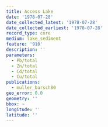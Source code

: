 ```yaml
---
title: Access Lake
date: '1978-07-28'
date_collected_latest: '1978-07-28'
date_collected_earliest: '1978-07-28'
record_type: core
medium: lake_sediment
feature: '910'
description: ''
parameters:
  - Pb/total
  - Zn/total
  - Cd/total
  - Cu/total
publications:
  - muller_barsch80
geo_error: 0.0
geometry: ''
bbox: ~
longitude: ''
latitude: ''
---
```

